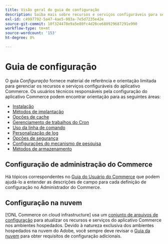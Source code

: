 ```yaml
---
title: Visão geral do guia de configuração
description: Saiba mais sobre recursos e serviços configuráveis para seu aplicativo do Adobe Commerce. Descubra como gerenciar a implantação, o armazenamento em cache, a segurança e outras configurações críticas.
exl-id: c4997792-5a47-4ae5-903a-7e5d7235e42e
source-git-commit: 10f324478e9a5e80fc4d28ce680929687291e990
workflow-type: tm+mt
source-wordcount: '153'
ht-degree: 0%

---
```


# Guia de configuração

O guia _Configuração_ fornece material de referência e orientação limitada para gerenciar os recursos e serviços configuráveis do aplicativo Commerce. Os usuários técnicos responsáveis pela configuração do aplicativo Commerce podem encontrar orientação para as seguintes áreas:

- [Instalação](../configuration/bootstrap/initialization.md)
- [Métodos de implantação](../configuration/deployment/overview.md)
- [Opções de cache](../configuration/cache/caching-overview.md)
- [Gerenciamento de trabalhos do Cron](../configuration/cron/custom-cron.md)
- [Uso da linha de comando](../configuration/cli/config-cli.md)
- [Personalização de log](../configuration/logs/custom-logging.md)
- [Opções de segurança](../configuration/security/overview.md)
- [Configurações do mecanismo de pesquisa](../configuration/search/configure-search-engine.md)
- [Métodos de armazenamento](../configuration/storage/memcached.md)

## Configuração de administração do Commerce

Há tópicos correspondentes no [Guia do Usuário do Commerce](https://experienceleague.adobe.com/en/docs/commerce-admin/config/guide-overview) que podem ajudá-lo a entender as descrições de campo para cada definição de configuração no Administrador do Commerce.

## Configuração na nuvem

[!DNL Commerce on cloud infrastructure] usa um [conjunto de arquivos de configuração](https://experienceleague.adobe.com/docs/commerce-cloud-service/user-guide/configure/overview.html) para atualizar os recursos e serviços do aplicativo Commerce nos ambientes hospedados. Devido à natureza exclusiva dos ambientes hospedados na nuvem do Adobe, você sempre deve revisar o [Guia da nuvem](https://experienceleague.adobe.com/docs/commerce-cloud-service/user-guide/overview.html) para obter requisitos de configuração adicionais.
